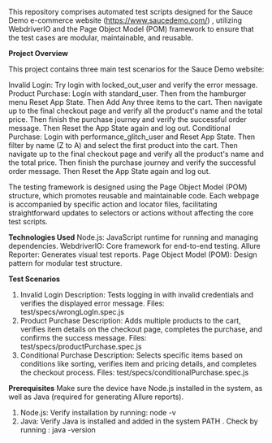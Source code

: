 This repository comprises automated test scripts designed for the Sauce Demo e-commerce website (https://www.saucedemo.com/) , utilizing WebdriverIO and the Page Object Model (POM) framework to ensure that the test cases are modular, maintainable, and reusable.



**Project Overview**

This project contains three main test scenarios for the Sauce Demo website:

Invalid Login: Try login with locked_out_user and verify the error message.
Product Purchase: Login with standard_user. Then from the hamburger menu Reset App State. Then Add Any three items to the cart. Then navigate up to the final checkout page and verify all the product's name and the total price. Then finish the purchase journey and verify the successful order message. Then Reset the App State again and log out.
Conditional Purchase: Login with performance_glitch_user and Reset App State. Then filter by name (Z to A) and select the first product into the cart. Then navigate up to the final checkout page and verify all the product's name and the total price. Then finish the purchase journey and verify the successful order message. Then Reset the App State again and log out.

The testing framework is designed using the Page Object Model (POM) structure, which promotes reusable and maintainable code. Each webpage is accompanied by specific action and locator files, facilitating straightforward updates to selectors or actions without affecting the core test scripts.



**Technologies Used**
Node.js: JavaScript runtime for running and managing dependencies.
WebdriverIO: Core framework for end-to-end testing.
Allure Reporter: Generates visual test reports.
Page Object Model (POM): Design pattern for modular test structure.


**Test Scenarios**
1. Invalid Login
Description: Tests logging in with invalid credentials and verifies the displayed error message.
Files: test/specs/wrongLogIn.spec.js
2. Product Purchase
Description: Adds multiple products to the cart, verifies item details on the checkout page, completes the purchase, and confirms the success message.
Files: test/specs/productPurchase.spec.js
3. Conditional Purchase
Description: Selects specific items based on conditions like sorting, verifies item and pricing details, and completes the checkout process.
Files: test/specs/conditionalPurchase.spec.js



**Prerequisites**
Make sure the device have Node.js installed in the system, as well as Java (required for generating Allure reports).
1. Node.js: Verify installation by running: node -v
2. Java: Verify Java is installed and added in the system PATH . Check by running : java -version
